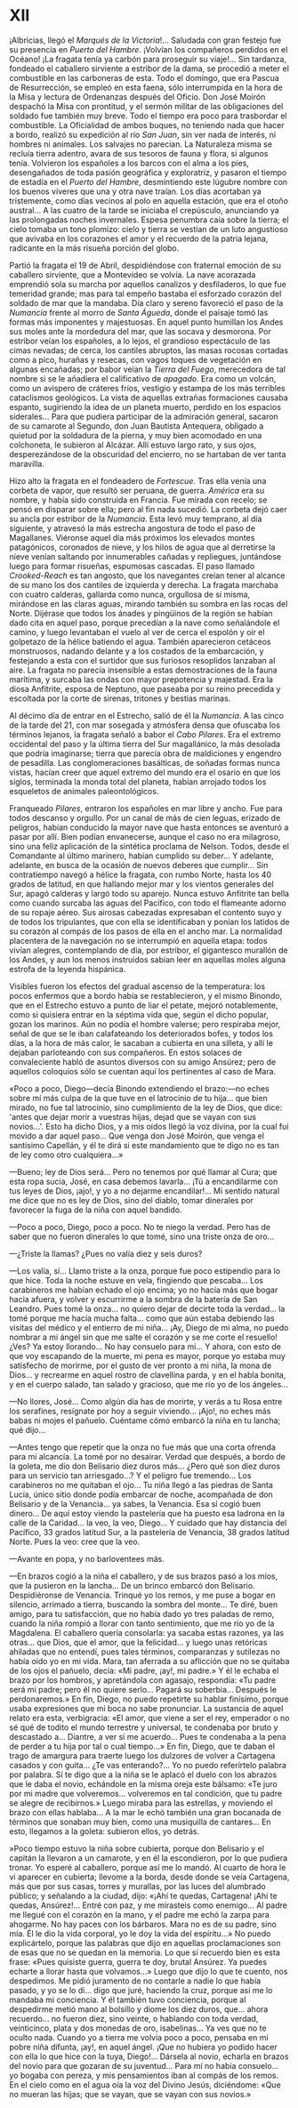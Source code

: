 # XII

¡Albricias, llegó el *Marqués de la Victoria*!... Saludada con gran festejo fue
su presencia en *Puerto del Hambre*. ¡Volvían los compañeros perdidos en el
Océano! ¡La fragata tenía ya carbón para proseguir su viaje!... Sin tardanza,
fondeado el caballero sirviente a estribor de la dama, se procedió a meter el
combustible en las carboneras de esta. Todo el domingo, que era Pascua de
Resurrección, se empleó en esta faena, sólo interrumpida en la hora de la Misa
y lectura de Ordenanzas después del Oficio. Don José Moirón despachó la Misa
con prontitud, y el sermón militar de las obligaciones del soldado fue también
muy breve. Todo el tiempo era poco para trasbordar el combustible.  La
Oficialidad de ambos buques, no teniendo nada que hacer a bordo, realizó su
expedición al río *San Juan*, sin ver nada de interés, ni hombres ni animales.
Los salvajes no parecían. La Naturaleza misma se recluía tierra adentro, avara
de sus tesoros de fauna y flora, si algunos tenía. Volvieron los españoles
a los barcos con el alma a los pies, desengañados de toda pasión geográfica
y exploratriz, y pasaron el tiempo de estadía en el *Puerto del Hambre*,
desmintiendo este lúgubre nombre con los buenos víveres que una y otra nave
traían. Los días acortaban ya tristemente, como días vecinos al polo en aquella
estación, que era el otoño austral... A las cuatro de la tarde se iniciaba el
crepúsculo, anunciando ya las prolongadas noches invernales.  Espesa penumbra
caía sobre la tierra; el cielo tomaba un tono plomizo: cielo y tierra se
vestían de un luto angustioso que avivaba en los corazones el amor y el
recuerdo de la patria lejana, radicante en la más risueña porción del globo.

Partió la fragata el 19 de Abril, despidiéndose con fraternal emoción de su
caballero sirviente, que a Montevideo se volvía. La nave acorazada emprendió
sola su marcha por aquellos canalizos y desfiladeros, lo que fue temeridad
grande; mas para tal empeño bastaba el esforzado corazón del soldado de mar que
la mandaba. Día claro y sereno favoreció el paso de la *Numancia* frente al
morro de *Santa Águeda*, donde el paisaje tomó las formas más imponentes
y majestuosas. En aquel punto humillan los Andes sus moles ante la mordedura
del mar, que las socava y desmorona. Por estribor veían los españoles, a lo
lejos, el grandioso espectáculo de las cimas nevadas; de cerca, los cantiles
abruptos, las masas rocosas cortadas como a pico, hurañas y resecas, con vagos
toques de vegetación en algunas encañadas; por babor veían la *Tierra del
Fuego*, merecedora de tal nombre si se le añadiera el calificativo de
*apagado*. Era como un volcán, como un avispero de cráteres fríos, vestigio
y estampa de los más terribles cataclismos geológicos. La vista de aquellas
extrañas formaciones causaba espanto, sugiriendo la idea de un planeta muerto,
perdido en los espacios siderales... Para que pudiera participar de la
admiración general, sacaron de su camarote al Segundo, don Juan Bautista
Antequera, obligado a quietud por la soldadura de la pierna, y muy bien
acomodado en una colchoneta, le subieron al Alcázar. Allí estuvo largo rato,
y sus ojos, desperezándose de la obscuridad del encierro, no se hartaban de ver
tanta maravilla.

Hizo alto la fragata en el fondeadero de *Fortescue*. Tras ella venía una
corbeta de vapor, que resultó ser peruana, de guerra. *América* era su nombre,
y había sido construida en Francia. Fue mirada con recelo; se pensó en disparar
sobre ella; pero al fin nada sucedió. La corbeta dejó caer su ancla por
estribor de la *Numancia*. Esta levó muy temprano, al día siguiente, y atravesó
la más estrecha angostura de todo el paso de Magallanes. Viéronse aquel día más
próximos los elevados montes patagónicos, coronados de nieve, y los hilos de
agua que al derretirse la nieve venían saltando por innumerables cañadas
y repliegues, juntándose luego para formar risueñas, espumosas cascadas. El
paso llamado *Crooked-Reach* es tan angosto, que los navegantes creían tener al
alcance de su mano los dos cantiles de izquierda y derecha. La fragata marchaba
con cuatro calderas, gallarda como nunca, orgullosa de sí misma, mirándose en
las claras aguas, mirando también su sombra en las rocas del Norte. Dijérase
que todos los ánades y pingüinos de la región se habían dado cita en aquel
paso, porque precedían a la nave como señalándole el camino, y luego levantaban
el vuelo al ver de cerca el espolón y oír el golpetazo de la hélice batiendo el
agua. También aparecieron cetáceos monstruosos, nadando delante y a los
costados de la embarcación, y festejando a esta con el surtidor que sus
furiosos resoplidos lanzaban al aire.  La fragata no parecía insensible a estas
demostraciones de la fauna marítima, y surcaba las ondas con mayor prepotencia
y majestad. Era la diosa Anfitrite, esposa de Neptuno, que paseaba por su reino
precedida y escoltada por la corte de sirenas, tritones y bestias marinas.

Al décimo día de entrar en el Estrecho, salió de él la *Numancia*. A las cinco
de la tarde del 21, con mar sosegada y atmósfera densa que ofuscaba los
términos lejanos, la fragata señaló a babor el *Cabo Pilares*. Era el extremo
occidental del paso y la última tierra del Sur magallánico, la más desolada que
podría imaginarse; tierra que parecía obra de maldiciones y engendro de
pesadilla. Las conglomeraciones basálticas, de soñadas formas nunca vistas,
hacían creer que aquel extremo del mundo era el osario en que los siglos,
terminada la monda total del planeta, habían arrojado todos los esqueletos de
animales paleontológicos.

Franqueado *Pilares*, entraron los españoles en mar libre y ancho. Fue para
todos descanso y orgullo. Por un canal de más de cien leguas, erizado de
peligros, habían conducido la mayor nave que hasta entonces se aventuró a pasar
por allí. Bien podían envanecerse, aunque el caso no era milagroso, sino una
feliz aplicación de la sintética proclama de Nelson. Todos, desde el Comandante
al último marinero, habían cumplido su deber... Y adelante, adelante, en busca
de la ocasión de nuevos deberes que cumplir... Sin contratiempo navegó a hélice
la fragata, con rumbo Norte, hasta los 40 grados de latitud, en que hallando
mejor mar y los vientos generales del Sur, apagó calderas y largó todo su
aparejo. Nunca estuvo Anfitrite tan bella como cuando surcaba las aguas del
Pacífico, con todo el flameante adorno de su ropaje aéreo. Sus airosas
cabezadas expresaban el contento suyo y de todos los tripulantes, que con ella
se identificaban y ponían los latidos de su corazón al compás de los pasos de
ella en el ancho mar. La normalidad placentera de la navegación no se
interrumpió en aquella etapa: todos vivían alegres, contemplando de día, por
estribor, el gigantesco murallón de los Andes, y aun los menos instruidos
sabían leer en aquellas moles alguna estrofa de la leyenda hispánica.

Visibles fueron los efectos del gradual ascenso de la temperatura: los pocos
enfermos que a bordo había se restablecieron, y el mismo Binondo, que en el
Estrecho estuvo a punto de liar el petate, mejoró notablemente, como si
quisiera entrar en la séptima vida que, según el dicho popular, gozan los
marinos. Aún no podía el hombre valerse; pero respiraba mejor, señal de que se
le iban calafateando los deteriorados bofes, y todos los días, a la hora de más
calor, le sacaban a cubierta en una silleta, y allí le dejaban parloteando con
sus compañeros. En estos solaces de convaleciente habló de asuntos diversos con
su amigo Ansúrez; pero de aquellos coloquios sólo se cuentan aquí los
pertinentes al caso de Mara.

«Poco a poco, Diego—decía Binondo extendiendo el brazo:—no eches sobre mí más
culpa de la que tuve en el latrocinio de tu hija... que bien mirado, no fue tal
latrocinio, sino cumplimiento de la ley de Dios, que dice: 'antes que dejar
morir a vuestras hijas, dejad que se vayan con sus novios...'. Esto ha dicho
Dios, y a mis oídos llegó la voz divina, por la cual fui movido a dar aquel
paso... Que venga don José Moirón, que venga el santísimo Capellán, y él te
dirá si este mandamiento que te digo no es tan de ley como otro cualquiera...»

—Bueno; ley de Dios será... Pero no tenemos por qué llamar al Cura; que esta
ropa sucia, José, en casa debemos lavarla... ¡Tú a encandilarme con tus leyes
de Dios, ¡ajo!, y yo a no dejarme encandilar!... Mi sentido natural me dice que
no es ley de Dios, sino del diablo, tomar dinerales por favorecer la fuga de la
niña con aquel bandido.

—Poco a poco, Diego, poco a poco. No te niego la verdad. Pero has de saber que
no fueron dinerales lo que tomé, sino una triste onza de oro...

—¿Triste la llamas? ¿Pues no valía diez y seis duros?

—Los valía, sí... Llamo triste a la onza, porque fue poco estipendio para lo
que hice. Toda la noche estuve en vela, fingiendo que pescaba... Los
carabineros me habían echado el ojo encima; yo no hacía más que bogar hacia
afuera, y volver y escurrirme a la sombra de la batería de San Leandro. Pues
tomé la onza... no quiero dejar de decirte toda la verdad... la tomé porque me
hacía mucha falta... como que aún estaba debiendo las visitas del médico y el
entierro de mi niña... ¡Ay, Diego de mi alma, no puedo nombrar a mi ángel sin
que me salte el corazón y se me corte el resuello! ¿Ves? Ya estoy llorando...
No hay consuelo para mí... Y ahora, con esto de que voy escapando de la muerte,
mi pena es mayor, porque yo estaba muy satisfecho de morirme, por el gusto de
ver pronto a mi niña, la mona de Dios... y recrearme en aquel rostro de
clavellina parda, y en el habla bonita, y en el cuerpo salado, tan salado
y gracioso, que me río yo de los ángeles...

—No llores, José... Como algún día has de morirte, y verás a tu Rosa entre los
serafines, resígnate por hoy a seguir viviendo... ¡Ajo!, no eches más babas ni
mojes el pañuelo. Cuéntame cómo embarcó la niña en tu lancha; qué dijo...

—Antes tengo que repetir que la onza no fue más que una corta ofrenda para mi
alcancía. La tomé por no desairar. Verdad que después, a bordo de la goleta, me
dio don Belisario diez duros más... ¿Pero qué son diez duros para un servicio
tan arriesgado...? Y el peligro fue tremendo... Los carabineros no me quitaban
el ojo... Tu niña llegó a las piedras de Santa Lucía, único sitio donde podía
embarcar de noche, acompañada de don Belisario y de la Venancia... ya sabes, la
Venancia. Esa sí cogió buen dinero... De aquí estoy viendo la pastelería que ha
puesto esa ladrona en la calle de la Caridad... la veo, la veo, Diego...
Y cuidado que hay distancia del Pacífico, 33 grados latitud Sur, a la
pastelería de Venancia, 38 grados latitud Norte. Pues la veo: cree que la veo.

—Avante en popa, y no barloventees más.

—En brazos cogió a la niña el caballero, y de sus brazos pasó a los míos, que
la pusieron en la lancha... De un brinco embarcó don Belisario. Despidiéronse
de Venancia. Trinqué yo los remos, y me puse a bogar en silencio, arrimado
a tierra, buscando la sombra del monte... Te diré, buen amigo, para tu
satisfacción, que no había dado yo tres paladas de remo, cuando la niña rompió
a llorar con tanto sentimiento, que me río yo de la Magdalena. El caballero
quería consolarla: ya sacaba estas razones, ya las otras... que Dios, que el
amor, que la felicidad... y luego unas retóricas ahiladas que no entendí, pues
tales términos, comparanzas y sutilezas no había oído yo en mi vida.  Mara, tan
aferrada a su aflicción que no se quitaba de los ojos el pañuelo, decía: «Mi
padre, ¡ay!, mi padre.» Y él le echaba el brazo por los hombros, y apretándola
con agasajo, respondía: «Tu padre será mi padre; pero él no quiere serlo...
Pagará su soberbia... Después le perdonaremos.» En fin, Diego, no puedo
repetirte su hablar finísimo, porque usaba expresiones que mi boca no sabe
pronunciar. La sustancia de aquel relato era esta, verbigracia: «El amor, que
viene a ser el rey, emperador o no sé qué de todito el mundo terrestre
y universal, te condenaba por bruto y descastado a... Diantre, a ver si me
acuerdo... Pues te condenaba a la pena de perder a tu hija por tal o cual
tiempo...» En fin, Diego, que te daban el trago de amargura para traerte luego
los dulzores de volver a Cartagena casados y con guita... ¿Te vas enterando?...
Yo no puedo referírtelo palabra por palabra. Sí te digo que a la niña se le
aplacó el duelo con los abrazos que le daba el novio, echándole en la misma
oreja este bálsamo: «Te juro por mi madre que volveremos...  volveremos en tal
condición, que tu padre se alegre de recibirnos.» Luego miraba para las
estrellas, y moviendo el brazo con ellas hablaba... A la mar le echó también
una gran bocanada de términos que sonaban muy bien, como una musiquilla de
cantares... En esto, llegamos a la goleta: subieron ellos, yo detrás.

»Poco tiempo estuvo la niña sobre cubierta, porque don Belisario y el capitán
la llevaron a un camarote, y en él la escondieron, por lo que pudiera tronar.
Yo esperé al caballero, porque así me lo mandó. Al cuarto de hora le vi
aparecer en cubierta; llevome a la borda, desde donde se veía Cartagena, más
que por sus casas, torres y murallas, por las luces del alumbrado público;
y señalando a la ciudad, dijo: «¡Ahí te quedas, Cartagena! ¡Ahí te quedas,
Ansúrez!... Entré con paz, y me mirasteis como enemigo... Al padre me llegué
con el corazón en la mano, y el padre me echó la zarpa para ahogarme. No hay
paces con los bárbaros. Mara no es de su padre, sino mía. Él le dio la vida
corporal, yo le doy la vida del espíritu...» No puedo explicártelo, porque las
palabras que dijo en aquellas proclamaciones son de esas que no se quedan en la
memoria. Lo que sí recuerdo bien es esta frase: «Pues quisiste guerra, guerra
te doy, brutal Ansúrez. Ya puedes echarte a llorar hasta que volvamos...» Luego
que dijo lo que te cuento, nos despedimos. Me pidió juramento de no contarle
a nadie lo que había pasado, y yo se lo di... digo que juré, haciendo la cruz,
porque así me lo mandaba mi conciencia. Y él también tuvo conciencia, porque al
despedirme metió mano al bolsillo y diome los diez duros, que... ahora
recuerdo... no fueron diez, sino veinte, o hablando con toda verdad,
veinticinco, plata y dos monedas de oro, isabelinas... Ya ves que no te oculto
nada. Cuando yo a tierra me volvía poco a poco, pensaba en mi pobre niña
difunta, ¡ay!, en aquel ángel. ¡Que no hubiera yo podido hacer con ella lo que
hice con la tuya, Diego!... Dársela al novio, echarla en brazos del novio para
que gozaran de su juventud... Para mí no había consuelo... yo bogaba con
pereza, y mis pensamientos iban al compás de los remos. En el cielo como en el
agua oía la voz del Divino Jesús, diciéndome: «Que no mueran las hijas; que se
vayan, que se vayan con sus novios.»
